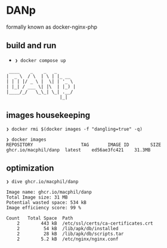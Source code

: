 # DANp

formally known as docker-nginx-php

## build and run

- `❯ docker compose up`

```
 ____    _    _   _
|  _ \  / \  | \ | |_ __
| | | |/ _ \ |  \| | '_ \
| |_| / ___ \| |\  | |_) |
|____/_/   \_\_| \_| .__/
                    |_|
```

## images housekeeping

`❯ docker rmi $(docker images -f "dangling=true" -q)`

```
❯ docker images
REPOSITORY     				TAG       IMAGE ID        SIZE
ghcr.io/macphil/danp  latest    ed56ae3fc421    31.3MB
```



## optimization

```
❯ dive ghcr.io/macphil/danp

Image name: ghcr.io/macphil/danp
Total Image size: 31 MB
Potential wasted space: 534 kB
Image efficiency score: 99 %

Count   Total Space  Path
    2        443 kB  /etc/ssl/certs/ca-certificates.crt
    2         54 kB  /lib/apk/db/installed
    2         28 kB  /lib/apk/db/scripts.tar
    2        5.2 kB  /etc/nginx/nginx.conf
```
